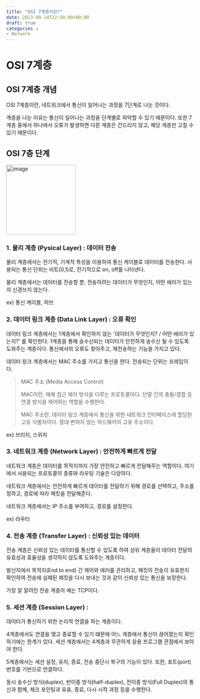 ```yaml
---
title: "OSI 7계층이란?"
date: 2023-09-14T22:50:09+09:00
draft: true
categories :
- Network
---
```


# OSI 7계층
## OSI 7계층 개념
OSI 7계층이란, 네트워크에서 통신이 일어나는 과정을 7단계로 나눈 것이다.

계층을 나눈 이유는 통신이 일어나는 과정을 단계별로 파악할 수 있기 때문이다. 또한 7계층 중에서 하나에서 오류가 발생하면 다른 계층은 건드리지 않고, 해당 계층만 고칠 수 있기 때문이다.

## OSI 7층 단계
<img width="186" alt="image" src="https://github.com/yumin00/blog/assets/130362583/273a3147-618c-4600-955a-68d2510bafda">

### 1. 물리 계층 (Pysical Layer) : 데이터 전송
물리 계층에서는 전기적, 기계적 특성을 이용하여 통신 케이블로 데이터를 전송한다. 사용되는 통신 단위는 비트(0,1)로, 전기적으로 on, off를 나타낸다.

물리 계층에서는 데이터를 전송할 뿐, 전송하려는 데이터가 무엇인지, 어떤 에러가 있는지 신경쓰지 않는다.

ex) 통신 케이블, 허브


### 2. 데이터 링크 계층 (Data Link Layer) :  오류 확인
데이터 링크 계층에서는 1계층에서 확인하지 않는 '데이터가 무엇인지? / 어떤 에러가 있는지?' 를 확인한다. 1계층을 통해 송수신되는 데이터가 안전하게 송수신 될 수 있도록 도와주는 계층이다.
통신에서의 오류도 찾아주고, 재전송하는 기능을 가지고 있다.

데이터 링크 계층에서는 MAC 주소를 가지고 통신을 한다. 전송되는 단위는 프레임이다.

> MAC 주소 (Media Access Control) 
> 
> MAC이란, 매체 접근 제어 방식을 다루는 프로토콜이다. 단말 간의 충돌/결합 등 연결 방식을 제어하는 역할을 수행한다.
> 
> MAC 주소란, 데이터 링크 계층에서 통신을 위한 네트워크 인터페이스에 할당된 고유 식별자이다. 절대 변하지 않는 하드웨어의 고유 주소이다.

ex) 브리지, 스위치

### 3. 네트워크 계층 (Network Layer) : 안전하게 빠르게 전달
네트워크 계층은 데이터를 목적지까지 가장 안전하고 빠르게 전달해주는 역할이다. 여기에서 사용되는 프로토콜의 종류와 라우팅 기술은 다양하다.

네트워크 계층에서는 안전하게 빠르게 데이터를 전달하기 위해 경로를 선택하고, 주소를 정하고, 경로에 따라 패킷을 전달해준다.

네트워크 계층에서는 IP 주소를 부여하고, 경로를 설정한다.

ex) 라우터

### 4. 전송 계층 (Transfer Layer) : 신뢰성 있는 데이터
전송 계층은 신뢰성 있는 데이터를 통신할 수 있도록 하여 상위 계층들이 데이터 전달의 유효성과 효율성을 생각하지 않도록 도와주는 계층이다.

발신지에서 목적지(End to end) 간 제어와 에러를 관리하고, 패킷의 전송이 유효한지 확인하여 전송에 실패된 패킷을 다시 보내는 것과 같이 신뢰성 있는 통신을 보장한다.

가장 잘 알려진 전송 계층의 예는 TCP이다.

### 5. 세션 계층 (Session Layer) :
데이터가 통신하기 위한 논리적 연결을 하는 계층이다.

4계층에서도 연결을 맺고 종료할 수 있기 떄문에 어느 계층에서 통신이 끊어졌는지 확인하기에는 한계가 있다. 세션 계층에서는 4계층과 무관하게 응용 프로그램 관점에서 보아야 한다.

5계층에서는 세션 설정, 유지, 종료, 전송 중단시 복구의 기능이 있다. 또한, 포트(port) 번호를 기반으로 연결하다.

동시 송수신 방식(duplex), 반이중 방식(half-duplex), 전이중 방식(Full Duplex)의 통신과 함께, 체크 포인팅과 유휴, 종료, 다시 시작 과정 등을 수행한다.